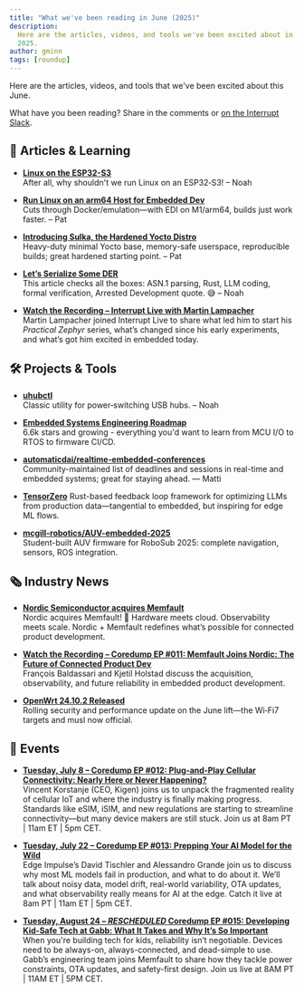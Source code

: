 ```yaml
---
title: "What we've been reading in June (2025)"
description:
  Here are the articles, videos, and tools we've been excited about in June
  2025.
author: gminn
tags: [roundup]
---
```


<!-- excerpt start -->


Here are the articles, videos, and tools that we've been excited about this
June.

<!-- excerpt end -->

What have you been reading? Share in the comments or
[on the Interrupt Slack](https://interrupt-slack.herokuapp.com/).


## 🧠 Articles & Learning

- [**Linux on the ESP32-S3**](http://wiki.osll.ru/doku.php/etc:users:jcmvbkbc:linux-xtensa:esp32s3)<br>
After all, why shouldn't we run Linux on an ESP32‑S3! – Noah

- [**Run Linux on an arm64 Host for Embedded Dev**](https://www.get-edi.io/Speed-up-Embedded-Development-on-an-arm64-Host/)<br>
Cuts through Docker/emulation—with EDI on M1/arm64, builds just work faster. – Pat

- [**Introducing Sulka, the Hardened Yocto Distro**](https://ejaaskel.dev/introducing-sulka-the-hardened-yocto-distro/)<br>
Heavy-duty minimal Yocto base, memory-safe userspace, reproducible builds; great hardened starting point. – Pat

- [**Let’s Serialize Some DER**](https://alexgaynor.net/2025/jun/20/serialize-some-der/)<br>
This article checks all the boxes: ASN.1 parsing, Rust, LLM coding, formal verification, Arrested Development quote. 😅 – Noah

- [**Watch the Recording – Interrupt Live with Martin Lampacher**](https://www.youtube.com/live/ls_Y45WsTiA)<br>
Martin Lampacher joined Interrupt Live to share what led him to start his *Practical Zephyr* series, what’s changed since his early experiments, and what’s got him excited in embedded today. 

## 🛠 Projects & Tools

- [**uhubctl**](https://github.com/mvp/uhubctl)<br>
Classic utility for power‑switching USB hubs. – Noah

- [**Embedded Systems Engineering Roadmap**](https://github.com/m3y54m/Embedded-Engineering-Roadmap)<br>
6.6k stars and growing - everything you'd want to learn from MCU I/O to RTOS to firmware CI/CD.

- [**automaticdai/realtime‑embedded‑conferences**](https://github.com/automaticdai/realtime-embedded-conferences)  
Community-maintained list of deadlines and sessions in real-time and embedded systems; great for staying ahead. — Matti

- [**TensorZero**](https://github.com/tensorzero/tensorzero)
Rust-based feedback loop framework for optimizing LLMs from production data—tangential to embedded, but inspiring for edge ML flows.

- [**mcgill-robotics/AUV-embedded-2025**](https://github.com/mcgill-robotics/auv-embedded-2025)<br>
Student-built AUV firmware for RoboSub 2025: complete navigation, sensors, ROS integration.

## 🗞 Industry News

- [**Nordic Semiconductor acquires Memfault**](https://www.nordicsemi.com/Nordic-news/2025/06/Nordic-Semiconductor-acquires-Memfault)<br>
Nordic acquires Memfault! 🎉 Hardware meets cloud. Observability meets scale. Nordic + Memfault redefines what’s possible for connected product development. 

- [**Watch the Recording – Coredump EP #011: Memfault Joins Nordic: The Future of Connected Product Dev**](https://memfault.com/resources/memfault-joins-nordic-semiconductor-future-connected-product-development/)<br>
François Baldassari and Kjetil Holstad discuss the acquisition, observability, and future reliability in embedded product development.

- [**OpenWrt 24.10.2 Released**](https://openwrt.org/releases/24.10/notes-24.10.2)<br>
Rolling security and performance update on the June lift—the Wi‑Fi7 targets and musl now official. 


## 📅 Events

- [**Tuesday, July 8 – Coredump EP #012: Plug‑and‑Play Cellular Connectivity: Nearly Here or Never Happening?**](https://memfault.com/resources/plug-and-play-cellular-connectivity-nearly-here-or-never-happening/)<br>
Vincent Korstanje (CEO, Kigen) joins us to unpack the fragmented reality of cellular IoT and where the industry is finally making progress. Standards like eSIM, iSIM, and new regulations are starting to streamline connectivity—but many device makers are still stuck. Join us at 8am PT | 11am ET | 5pm CET.

- [**Tuesday, July 22 – Coredump EP #013: Prepping Your AI Model for the Wild**](https://memfault.com/resources/building-edge-ai-models-for-the-real-world/)<br>
Edge Impulse’s David Tischler and Alessandro Grande join us to discuss why most ML models fail in production, and what to do about it. We’ll talk about noisy data, model drift, real-world variability, OTA updates, and what observability really means for AI at the edge. Catch it live at 8am PT | 11am ET | 5pm CET.

- [**Tuesday, August 24 – *RESCHEDULED* Coredump EP #015: Developing Kid-Safe Tech at Gabb: What It Takes and Why It’s So Important**](https://memfault.com/resources/developing-kid-safe-tech-at-gabb-what-it-takes-and-why-its-so-important/)<br>
When you're building tech for kids, reliability isn’t negotiable. Devices need to be always-on, always-connected, and dead-simple to use. Gabb’s engineering team joins Memfault to share how they tackle power constraints, OTA updates, and safety-first design. Join us live at 8AM PT | 11AM ET | 5PM CET.


